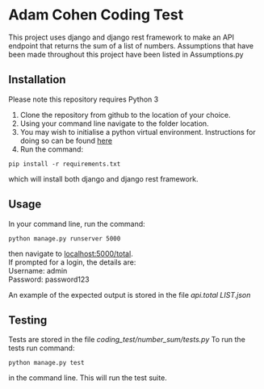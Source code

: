 # Adam Cohen Coding Test

This project uses django and django rest framework to make an API endpoint that returns the sum of a list of numbers.
Assumptions that have been made throughout this project have been listed in Assumptions.py

## Installation

Please note this repository requires Python 3  
1. Clone the repository from github to the location of your choice.  
2. Using your command line navigate to the folder location.  
3. You may wish to initialise a python virtual environment. Instructions for doing so can be found [here](https://docs.python.org/3/library/venv.html)  
4. Run the command:  
```
pip install -r requirements.txt
```  
which will install both django and django rest framework.

## Usage

In your command line, run the command:  
```
python manage.py runserver 5000
```  
then navigate to [localhost:5000/total](localhost:5000/total).  
If prompted for a login, the details are:  
    Username: admin  
    Password: password123

An example of the expected output is stored in the file *api.total LIST.json*

## Testing

Tests are stored in the file *coding\_test/number_sum/tests.py*
To run the tests run command:  
```
python manage.py test
```  
in the command line. This will run the test suite.
